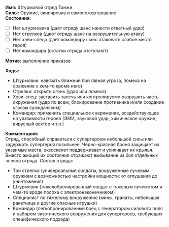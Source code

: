 **Имя:** Штурмовой отряд Танжи  
**Силы:** Оружие, экипировка и самопожертвование    
**Состояния:**  
- [ ]	Нет штурмовика (даёт отряду шанс нанести ответный удар)
- [ ]	Нет стрелков (дают отряду шанс на разрушительную атаку)
- [ ]	Нет хэви-спеца (даёт командиру шанс атаковать слабое место героя)
- [ ]	Нет командира (остатки отряда отступают)

**Мотив:** выполнение приказов  

**Ходы:**
-	Штурмовик: навязать ближний бой (явная угроза, помеха на сражение с кем-то кроме него)
-	Стрелки: открыть огонь (удар или помеха)
-	Хэви-спец: заставить залечь или контролируемо разрушить часть окружения (удар по всем, блокирование противника и/или создание угрозы гражданским)
-	Командир: применить специальное снаряжение, воздействующее на уязвимости героев (ЭМИ, звуковой удар, химическое оружие, вирусный вектор и т.п.)

**Комментарий:**  
Отряд, способный справиться с супергероем небольшой силы или задержать супергероя посильнее. Чёрно-красная броня защищает их уязвимые места, экзоскелет поддерживает и усиливает их крылья. Вместо эмоций их состояния отражают выбывание из боя отдельных членов отряда.
Состав отряда:  
- Три стрелка (универсальные солдаты, вооруженные лучевым оружием с возможностью настройки мощности: от оглушения до уничтожения)
- Штурмовик (тяжелобронированный солдат с тяжелым лучеметом и чем-то вроде посоха с электронаконечником)
- Специалист по тяжелому вооружению (мины, гранаты, небольшая ракетница и другие опасные игрушки)
- Командир (легкобронированный боец с генератором силового поля и набором экзотического вооружения для супергероев, требующих специфического подхода)
